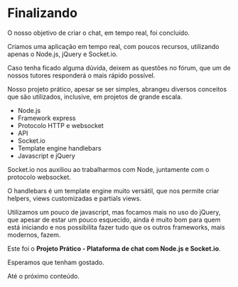# Finalizando

O nosso objetivo de criar o chat, em tempo real, foi concluído.

Criamos uma aplicação em tempo real, com poucos recursos, utilizando apenas o Node.js, jQuery e Socket.io. 

Caso tenha ficado alguma dúvida, deixem as questões no fórum, que um de nossos tutores responderá o mais rápido possível.

Nosso projeto prático, apesar se ser simples, abrangeu diversos conceitos que são utilizados, inclusive, em projetos de grande escala. 

* Node.js
* Framework express
* Protocolo HTTP e websocket
* API
* Socket.io
* Template engine handlebars
* Javascript e jQuery

Socket.io nos auxiliou ao trabalharmos com Node, juntamente com o protocolo websocket.

O handlebars é um template engine muito versátil, que nos permite criar helpers, views customizadas e partials views.

Utilizamos um pouco de javascript, mas focamos mais no uso do jQuery, que apesar de estar um pouco esquecido, ainda é muito bom para quem está iniciando e nos possibilita fazer tudo que os outros frameworks, mais modernos, fazem.

Este foi o **Projeto Prático - Plataforma de chat com Node.js e Socket.io**.

Esperamos que tenham gostado.

Até o próximo conteúdo.